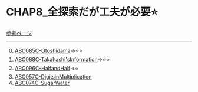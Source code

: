 # CHAP8_全探索だが工夫が必要:star:

[参考ページ](https://tinyurl.com/y8z5qrby)

---
0. [ABC085C-Otoshidama](https://atcoder.jp/contests/abc085/tasks/abc085_c)→:star::star:
1. [ABC088C-Takahashi'sInformation](https://atcoder.jp/contests/abc088/tasks/abc088_c)→:star::star:
2. [ARC096C-HalfandHalf](https://atcoder.jp/contests/arc096/tasks/arc096_a)→:star:
3. [ABC057C-DigitsinMultiplication](https://atcoder.jp/contests/abc057/tasks/abc057_c)
4. [ABC074C-SugarWater](https://atcoder.jp/contests/abc074/tasks/arc083_a)
